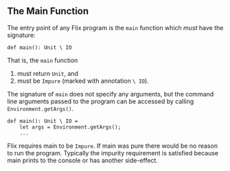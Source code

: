 ## The Main Function

The entry point of any Flix program is the `main`
function which _must_ have the signature:

```flix
def main(): Unit \ IO
```

That is, the `main` function

1. must return `Unit`, and
2. must be `Impure` (marked with annotation `\ IO`).

The signature of `main` does not specify any
arguments, but the command line arguments passed to
the program can be accessed by calling
`Environment.getArgs()`.

```flix
def main(): Unit \ IO =
    let args = Environment.getArgs();
    ...
```

Flix requires main to be `Impure`.
If main was pure there would be no reason to run the
program.
Typically the impurity requirement is satisfied
because main prints to the console or has another
side-effect.
